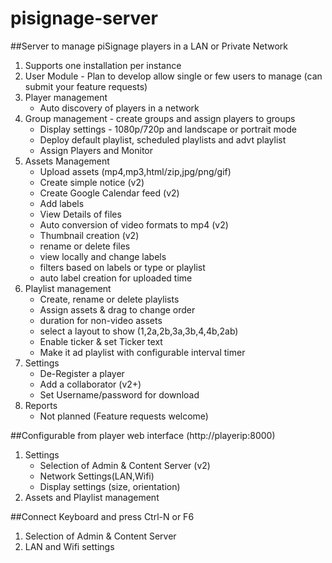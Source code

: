 # pisignage-server
##Server to manage piSignage players in a LAN or Private Network

1. Supports one installation per instance
2. User Module - Plan to develop allow single or few users to manage (can submit your feature requests)
3. Player management
    - Auto discovery of players in a network
4. Group management - create groups and assign players to groups
    - Display settings - 1080p/720p and landscape or portrait mode
    - Deploy default playlist, scheduled playlists and advt playlist
    - Assign Players and Monitor
5. Assets Management
    - Upload assets (mp4,mp3,html/zip,jpg/png/gif)
    - Create simple notice  (v2)
    - Create Google Calendar feed (v2)
    - Add labels
    - View Details of files
    - Auto conversion of video formats to mp4 (v2)
    - Thumbnail creation (v2)
    - rename or delete files
    - view locally and change labels
    - filters based on labels or type or playlist
    - auto label creation for uploaded time
6. Playlist management
    - Create, rename or delete playlists
    - Assign assets & drag to change order
    - duration for non-video assets
    - select a layout to show (1,2a,2b,3a,3b,4,4b,2ab)
    - Enable ticker & set Ticker text
    - Make it ad playlist with configurable interval timer
7. Settings
    - De-Register a player
    - Add a collaborator (v2+)
    - Set Username/password for download
8. Reports
    - Not planned (Feature requests welcome)

##Configurable from player web interface (http://playerip:8000)
1. Settings
    - Selection of Admin & Content Server (v2)
    - Network Settings(LAN,Wifi)
    - Display settings (size, orientation)
2. Assets and Playlist management

##Connect Keyboard and press Ctrl-N or F6
1. Selection of Admin & Content Server
2. LAN and Wifi settings




